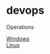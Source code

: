 # devops              
Operations              

[Windows](windows/README.md)              
[Linux](linux/README.md)